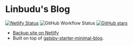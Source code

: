 # Linbudu's Blog

[![Netlify Status](https://api.netlify.com/api/v1/badges/6118c043-bf00-4db9-bfc1-62f8316433e7/deploy-status)](https://app.netlify.com/sites/linbudu-blog/deploys)
![GitHub Workflow Status](https://img.shields.io/github/workflow/status/linbudu599/Blog/deploy%20blog%20to%20aliyun)
[![GitHub stars](https://img.shields.io/github/stars/linbudu599/Blog)](https://github.com/linbudu599/Blog/stargazers)

- [Backup site on Netlify](https://linbudu-blog.netlify.app/)
- Built on top of [gatsby-starter-minimal-blog](https://github.com/LekoArts/gatsby-starter-minimal-blog).

